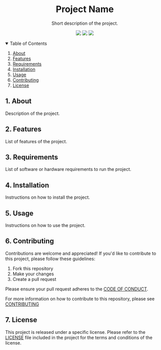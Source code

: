 <h1 align="center">Project Name</h1>
<p align="center">Short description of the project.</p>

<p align="center">
<!-- <img src="https://img.shields.io/badge/LANGUAGE-VERSION-COLOUR"/> -->
<img src="https://img.shields.io/badge/html-5-red"/>
<img src="https://img.shields.io/badge/CSS-3-blue"/>
<img src="https://img.shields.io/badge/Javascript-ES6-yellow"/>
</p>

<details open>
<summary>Table of Contents</summary>

1. [About](#about)
2. [Features](#features)
3. [Requirements](#requirements)
4. [Installation](#installation)
5. [Usage](#usage)
6. [Contributing](#contributing)
7. [License](#license)

</details>

## 1. About

Description of the project.
<!-- example: A web application that allows users to create and manage their own to-do lists. -->

## 2. Features

List of features of the project.
<!-- example:
- The ability to add tasks to a to-do list
- The ability to delete tasks from a to-do list
- The ability to mark tasks as complete
- The ability to view all tasks at once -->

## 3. Requirements

List of software or hardware requirements to run the project.
<!-- example:
- A modern web browser like Google Chrome, Mozilla Firefox, or Microsoft Edge -->

## 4. Installation

Instructions on how to install the project.
<!-- example:
To install the project:

1. Download the source code from the repository
2. Open the `index.html` file in your web browser -->

## 5. Usage

Instructions on how to use the project.
<!-- example:
To use the application:

1. Add tasks to the to-do list using the input field and buttons
2. Mark tasks as complete by clicking the checkbox
3. Delete tasks by clicking the "Delete" button -->

## 6. Contributing

Contributions are welcome and appreciated! If you'd like to contribute to this project, please follow these guidelines:

1. Fork this repository
2. Make your changes
3. Create a pull request

Please ensure your pull request adheres to the [CODE OF CONDUCT](CODE_OF_CONDUCT.md).

For more information on how to contribute to this repository, please see [CONTRIBUTING](CONTRIBUTING.md)

## 7. License

This project is released under a specific license. Please refer to the [LICENSE](LICENSE) file included in the project for the terms and conditions of the license.
